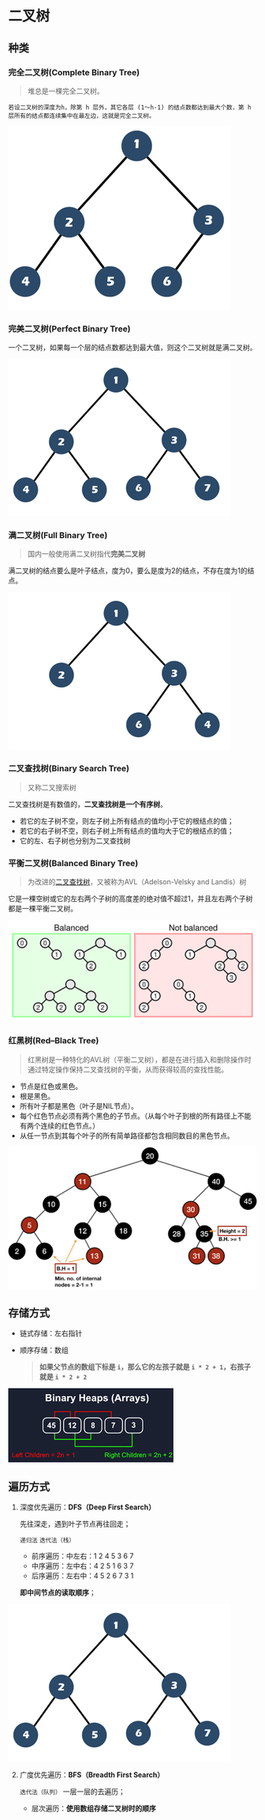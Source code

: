 # 二叉树

## 种类

### 完全二叉树(Complete Binary Tree)

> 堆总是一棵完全二叉树。

```
若设二叉树的深度为h，除第 h 层外，其它各层 (1～h-1) 的结点数都达到最大个数，第 h 层所有的结点都连续集中在最左边，这就是完全二叉树。
```

![Complete Binary Tree](./resources/complete-binary-tree.png)

### 完美二叉树(Perfect Binary Tree)

一个二叉树，如果每一个层的结点数都达到最大值，则这个二叉树就是满二叉树。

![Perfect Binary Tree](./resources/prefect-binary-tree.png)

### 满二叉树(Full Binary Tree)

> 国内一般使用满二叉树指代**完美二叉树**

满二叉树的结点要么是叶子结点，度为0，要么是度为2的结点，不存在度为1的结点。

![Full Binary Tree](./resources/full-binary-tree.png)

### 二叉查找树(Binary Search Tree)

> 又称二叉搜索树

二叉查找树是有数值的，**二叉查找树是一个有序树**。

- 若它的左子树不空，则左子树上所有结点的值均小于它的根结点的值；
- 若它的右子树不空，则右子树上所有结点的值均大于它的根结点的值；
- 它的左、右子树也分别为二叉查找树

### 平衡二叉树(Balanced Binary Tree)

> 为改进的[二叉查找树](https://zh.wikipedia.org/wiki/二叉查找树)，又被称为AVL（Adelson-Velsky and Landis）树

它是一棵空树或它的左右两个子树的高度差的绝对值不超过1，并且左右两个子树都是一棵平衡二叉树。

![Balanced Binary Tree](./resources/balanced-trees.svg)

### 红黑树(Red–Black Tree)

> 红黑树是一种特化的AVL树（平衡二叉树），都是在进行插入和删除操作时通过特定操作保持二叉查找树的平衡，从而获得较高的查找性能。

- 节点是红色或黑色。
- 根是黑色。
- 所有叶子都是黑色（叶子是NIL节点）。
- 每个红色节点必须有两个黑色的子节点。（从每个叶子到根的所有路径上不能有两个连续的红色节点。）
- 从任一节点到其每个叶子的所有简单路径都包含相同数目的黑色节点。

![Red–Black Tree](resources/red-black-tree.png)

## 存储方式

- 链式存储：左右指针
- 顺序存储：数组

  > **如果父节点的数组下标是 `i`，那么它的左孩子就是 `i * 2 + 1`，右孩子就是 `i * 2 + 2`**
  >

![Binary Heaps](resources/binary-heap.png)

## 遍历方式

1. 深度优先遍历：**DFS（Deep First Search）**

   先往深走，遇到叶子节点再往回走；

   `递归法` `迭代法（栈）` 
   
   - 前序遍历：中左右：1 2 4 5 3 6 7
   - 中序遍历：左中右：4 2 5 1 6 3 7
   - 后序遍历：左右中：4 5 2 6 7 3 1
   
   **即中间节点的读取顺序**；

![Perfect Binary Tree](./resources/prefect-binary-tree.png)

2. 广度优先遍历：**BFS（Breadth First Search）**

   `迭代法（队列）`  一层一层的去遍历；

   - 层次遍历：**使用数组存储二叉树时的顺序**
